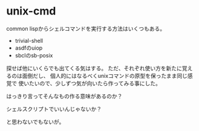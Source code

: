 # unix-cmd

common lispからシェルコマンドを実行する方法はいくつもある。
- trivial-shell
- asdfのuiop
- sbclのsb-posix

探せば他にいくらでも出てくる気はする。
ただ、それぞれ使い方を新たに覚えるのは面倒だし、
個人的にはなるべくunixコマンドの原型を保ったまま同じ感覚で
使いたいので、少しずつ気が向いたら作ってみる事にした。

はっきり言ってそんなもの作る意味があるのか？

シェルスクリプトでいいんじゃないか？

と思わないでもないが。

